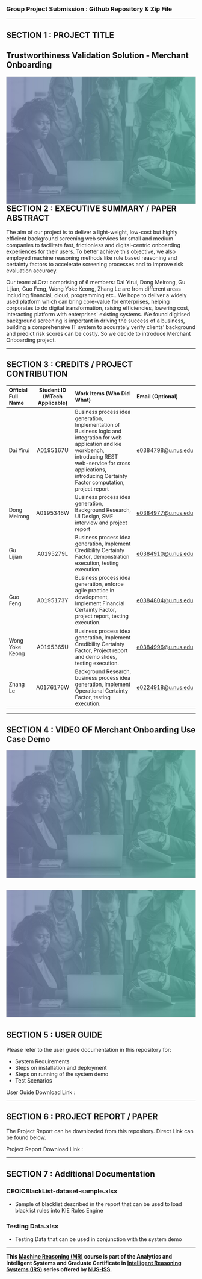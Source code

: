 ﻿### Group Project Submission : Github Repository & Zip File

---

## SECTION 1 : PROJECT TITLE
## Trustworthiness Validation Solution - Merchant Onboarding

<img src="https://github.com/gu-lijian/mr_groupproject_web/blob/master/merchantapp/merchantonboarding/static/images/signup-bg.jpg"
     style="float: left; margin-right: 0px;" />

---
## SECTION 2 : EXECUTIVE SUMMARY / PAPER ABSTRACT
The aim of our project is to deliver a light-weight, low-cost but highly efficient background screening web services for small and medium companies to facilitate fast, frictionless and digital-centric onboarding experiences for their users. To better achieve this objective, we also employed machine reasoning methods like rule based reasoning and certainty factors to accelerate screening processes and to improve risk evaluation accuracy.


Our team: ai.Orz: comprising of 6 members: Dai Yirui, Dong Meirong, Gu Lijian, Guo Feng, Wong Yoke Keong, Zhang Le are from different areas including financial, cloud, programming etc.. We hope to deliver a widely used platform which can bring core-value for enterprises, helping corporates to do digital transformation, raising efficiencies, lowering cost, interacting platform with enterprises' existing systems. We found digitised background screening is important in driving the success of a business, building a comprehensive IT system to accurately verify clients’ background and predict risk scores can be costly. So we decide to introduce Merchant Onboarding project.


---
## SECTION 3 : CREDITS / PROJECT CONTRIBUTION

| Official Full Name  | Student ID (MTech Applicable)  | Work Items (Who Did What) | Email (Optional) |
| :------------ |:---------------:| :-----| :-----|
| Dai Yirui			| A0195167U | Business process idea generation, Implementation of Business logic and integration for web application and kie workbench, introducing REST web-service for cross applications, introducing Certainty Factor computation, project report | e0384798@u.nus.edu |
| Dong Meirong		| A0195346W | Business process idea generation, Background Research, UI Design, SME interview and project report | e0384977@u.nus.edu |
| Gu Lijian			| A0195279L | Business process idea generation, Implement Credibility Certainty Factor, demonstration execution, testing execution. | e0384910@u.nus.edu |
| Guo Feng			| A0195173Y | Business process idea generation, enforce agile practice in development, Implement Financial Certainty Factor, project report, testing execution.| e0384804@u.nus.edu |
| Wong Yoke Keong	| A0195365U | Business process idea generation, Implement Credibility Certainty Factor, Project report and demo slides, testing execution. | e0384996@u.nus.edu |
| Zhang Le 			| A0176176W | Background Research, business process idea generation, implement Operational Certainty Factor, testing execution. | e0224918@u.nus.edu |

---
## SECTION 4 : VIDEO OF Merchant Onboarding Use Case Demo

[![Merchant Onboarding](https://github.com/gu-lijian/mr_groupproject_web/blob/master/merchantapp/merchantonboarding/static/images/signup-bg.jpg)](https://youtu.be/RK7iJMMQQq8 "Merchant Onboarding")

[![Merchant Onboarding Video Demo](https://github.com/gu-lijian/mr_groupproject_web/blob/master/merchantapp/merchantonboarding/static/images/signup-bg.jpg)](https://www.youtube.com/watch?v=RK7iJMMQQq8)
---
## SECTION 5 : USER GUIDE

Please refer to the user guide documentation in this repository for:

* System Requirements
* Steps on installation and deployment
* Steps on running of the system demo
* Test Scenarios

User Guide Download Link : <stub>

---
## SECTION 6 : PROJECT REPORT / PAPER

The Project Report can be downloaded from this repository. Direct Link can be found below.

Project Report Download Link : <stub>


---
## SECTION 7 : Additional Documentation

### CEOICBlackList-dataset-sample.xlsx
* Sample of blacklist described in the report that can be used to load blacklist rules into KIE Rules Engine

### Testing Data.xlsx
* Testing Data that can be used in conjunction with the system demo


---

**This [Machine Reasoning (MR)](https://www.iss.nus.edu.sg/executive-education/course/detail/machine-reasoning "Machine Reasoning") course is part of the Analytics and Intelligent Systems and Graduate Certificate in [Intelligent Reasoning Systems (IRS)](https://www.iss.nus.edu.sg/stackable-certificate-programmes/intelligent-systems "Intelligent Reasoning Systems") series offered by [NUS-ISS](https://www.iss.nus.edu.sg "Institute of Systems Science, National University of Singapore").**
